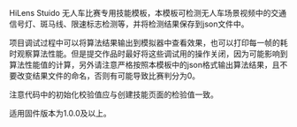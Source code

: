 HiLens Stuido 无人车比赛专用技能模板，本模板可检测无人车场景视频中的交通信号灯、斑马线、限速标志检测等，并将检测结果保存到json文件中。

项目调试过程中可以将算法结果输出到模拟器中查看效果，也可以打印每一帧的耗时观察算法性能。但是提交作品时最好将这些调试用的操作关闭，因为可能影响到算法性能值的计算，另外请注意严格按照本模板中的json格式输出算法结果，且不要改变结果文件的命名，否则有可能导致比赛判分为0。

注意代码中的初始化校验值应与创建技能页面的检验值一致。

适用固件版本为1.0.0及以上。
